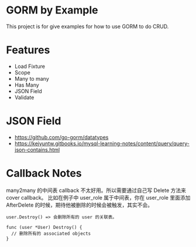 # GORM by Example

This project is for give examples for how to use GORM to do CRUD.

# Features

- Load Fixture
- Scope
- Many to many
- Has Many
- JSON Field
- Validate

# JSON Field

- https://github.com/go-gorm/datatypes
- https://kejyuntw.gitbooks.io/mysql-learning-notes/content/query/query-json-contains.html

# Callback Notes

many2many 的中间表 callback 不太好用。所以需要通过自己写 Delete 方法来 cover callback。
比如在例子中 user_role 属于中间表，你在 user_role 里面添加 AfterDelete 的时候，期待他被删除的时候会被触发，其实不会。

```golang
user.Destroy() => 会删除所有的 user 的关联表。

func (user *User) Destroy() {
  // 删除所有的 associated objects
}
```
